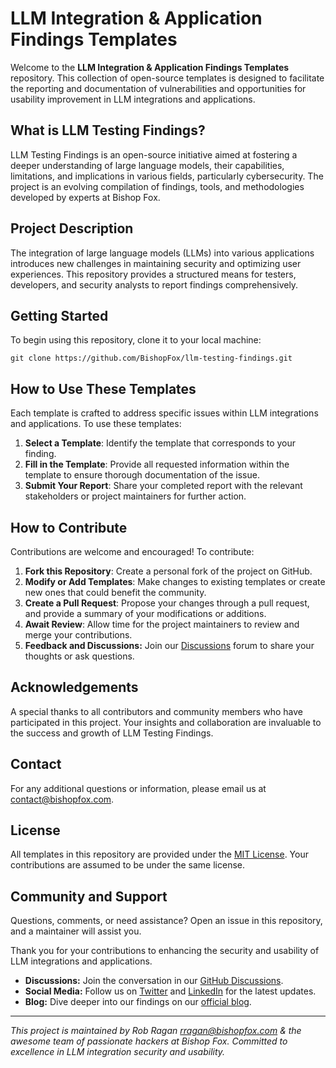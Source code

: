 # LLM Integration & Application Findings Templates

Welcome to the **LLM Integration & Application Findings Templates** repository. This collection of open-source templates is designed to facilitate the reporting and documentation of vulnerabilities and opportunities for usability improvement in LLM integrations and applications.

## What is LLM Testing Findings?
LLM Testing Findings is an open-source initiative aimed at fostering a deeper understanding of large language models, their capabilities, limitations, and implications in various fields, particularly cybersecurity. The project is an evolving compilation of findings, tools, and methodologies developed by experts at Bishop Fox.

## Project Description

The integration of large language models (LLMs) into various applications introduces new challenges in maintaining security and optimizing user experiences. This repository provides a structured means for testers, developers, and security analysts to report findings comprehensively.

## Getting Started
To begin using this repository, clone it to your local machine:

`git clone https://github.com/BishopFox/llm-testing-findings.git`

## How to Use These Templates

Each template is crafted to address specific issues within LLM integrations and applications. To use these templates:

1. **Select a Template**: Identify the template that corresponds to your finding.
2. **Fill in the Template**: Provide all requested information within the template to ensure thorough documentation of the issue.
3. **Submit Your Report**: Share your completed report with the relevant stakeholders or project maintainers for further action. 

## How to Contribute

Contributions are welcome and encouraged! To contribute:

1. **Fork this Repository**: Create a personal fork of the project on GitHub.
2. **Modify or Add Templates**: Make changes to existing templates or create new ones that could benefit the community.
3. **Create a Pull Request**: Propose your changes through a pull request, and provide a summary of your modifications or additions.
4. **Await Review**: Allow time for the project maintainers to review and merge your contributions.
5. **Feedback and Discussions:** Join our [Discussions](https://github.com/BishopFox/llm-testing-findings/discussions) forum to share your thoughts or ask questions.

## Acknowledgements

A special thanks to all contributors and community members who have participated in this project. Your insights and collaboration are invaluable to the success and growth of LLM Testing Findings.

## Contact

For any additional questions or information, please email us at [contact@bishopfox.com](mailto:contact@bishopfox.com).


## License

All templates in this repository are provided under the [MIT License](LICENSE.md). Your contributions are assumed to be under the same license.


## Community and Support

Questions, comments, or need assistance? Open an issue in this repository, and a maintainer will assist you.

Thank you for your contributions to enhancing the security and usability of LLM integrations and applications.

- **Discussions:** Join the conversation in our [GitHub Discussions](https://github.com/BishopFox/llm-testing-findings/discussions).
- **Social Media:** Follow us on [Twitter](#https://twitter.com/bishopfox) and [LinkedIn](#https://www.linkedin.com/company/bishop-fox/) for the latest updates.
- **Blog:** Dive deeper into our findings on our [official blog](#https://bishopfox.com/blog).

---
*This project is maintained by Rob Ragan [rragan@bishopfox.com](mailto:rragan@bishopfox.com) & the awesome team of passionate hackers at Bishop Fox. Committed to excellence in LLM integration security and usability.*
